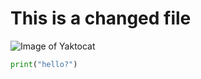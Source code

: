# This is a changed file

![Image of Yaktocat](https://octodex.github.com/images/yaktocat.png)

``` python
print("hello?")
```
